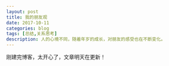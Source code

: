 ```yaml
---
layout: post
title: 我的朋友观
date: 2017-10-11
categories: blog
tags: [总结,关系思考]
description: 人的心境不同，随着年岁的成长，对朋友的感受也在不断变化。
---
```


刚建完博客，太开心了，文章明天在更新！










